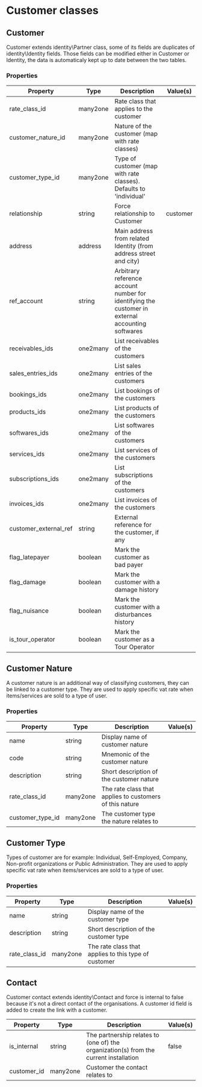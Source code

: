 # Customer classes

## Customer

Customer extends identity\Partner class, some of its fields are duplicates of identity\Identity fields.
Those fields can be modified either in Customer or Identity, the data is automaticaly kept up to date between the two tables.

### Properties

| Property              | Type     | Description                                                                                      | Value(s) |
|-----------------------|----------|--------------------------------------------------------------------------------------------------|----------|
| rate_class_id         | many2one | Rate class that applies to the customer                                                          |          |
| customer_nature_id    | many2one | Nature of the customer (map with rate classes)                                                   |          |
| customer_type_id      | many2one | Type of customer (map with rate classes). Defaults to 'individual'                               |          |
| relationship          | string   | Force relationship to Customer                                                                   | customer |
| address               | address  | Main address from related Identity (from address street and city)                                |          |
| ref_account           | string   | Arbitrary reference account number for identifying the customer in external accounting softwares |          |
| receivables_ids       | one2many | List receivables of the customers                                                                |          |
| sales_entries_ids     | one2many | List sales entries of the customers                                                              |          |
| bookings_ids          | one2many | List bookings of the customers                                                                   |          |
| products_ids          | one2many | List products of the customers                                                                   |          |
| softwares_ids         | one2many | List softwares of the customers                                                                  |          |
| services_ids          | one2many | List services of the customers                                                                   |          |
| subscriptions_ids     | one2many | List subscriptions of the customers                                                              |          |
| invoices_ids          | one2many | List invoices of the customers                                                                   |          |
| customer_external_ref | string   | External reference for the customer, if any                                                      |          |
| flag_latepayer        | boolean  | Mark the customer as bad payer                                                                   |          |
| flag_damage           | boolean  | Mark the customer with a damage history                                                          |          |
| flag_nuisance         | boolean  | Mark the customer with a disturbances history                                                    |          |
| is_tour_operator      | boolean  | Mark the customer as a Tour Operator                                                             |          |

## Customer Nature

A customer nature is an additional way of classifying customers, they can be linked to a customer type.
They are used to apply specific vat rate when items/services are sold to a type of user.

### Properties

| Property         | Type     | Description                                             | Value(s) |
|------------------|----------|---------------------------------------------------------|----------|
| name             | string   | Display name of customer nature                         |          |
| code             | string   | Mnemonic of the customer nature                         |          |
| description      | string   | Short description of the customer nature                |          |
| rate_class_id    | many2one | The rate class that applies to customers of this nature |          |
| customer_type_id | many2one | The customer type the nature relates to                 |          |

## Customer Type

Types of customer are for example: Individual, Self-Employed, Company, Non-profit organizations or Public Administration.
They are used to apply specific vat rate when items/services are sold to a type of user.

### Properties

| Property      | Type     | Description                                          | Value(s) |
|---------------|----------|------------------------------------------------------|----------|
| name          | string   | Display name of the customer type                    |          |
| description   | string   | Short description of the customer type               |          |
| rate_class_id | many2one | The rate class that applies to this type of customer |          |

## Contact

Customer contact extends identity\Contact and force is internal to false because it's not a direct contact of the organisations.
A customer id field is added to create the link with a customer.

| Property     | Type     | Description                                                                           | Value(s) |
|--------------|----------|---------------------------------------------------------------------------------------|----------|
| is_internal  | string   | The partnership relates to (one of) the organization(s) from the current installation | false    |
| customer_id  | many2one | Customer the contact relates to                                                       |          |
